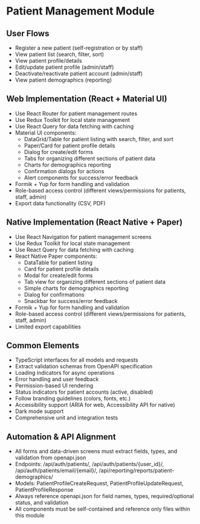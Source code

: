 # Patient Management Module

## User Flows
- Register a new patient (self-registration or by staff)
- View patient list (search, filter, sort)
- View patient profile/details
- Edit/update patient profile (admin/staff)
- Deactivate/reactivate patient account (admin/staff)
- View patient demographics (reporting)

## Web Implementation (React + Material UI)
- Use React Router for patient management routes
- Use Redux Toolkit for local state management
- Use React Query for data fetching with caching
- Material UI components:
  - DataGrid/Table for patient listing with search, filter, and sort
  - Paper/Card for patient profile details
  - Dialog for create/edit forms
  - Tabs for organizing different sections of patient data
  - Charts for demographics reporting
  - Confirmation dialogs for actions
  - Alert components for success/error feedback
- Formik + Yup for form handling and validation
- Role-based access control (different views/permissions for patients, staff, admin)
- Export data functionality (CSV, PDF)

## Native Implementation (React Native + Paper)
- Use React Navigation for patient management screens
- Use Redux Toolkit for local state management
- Use React Query for data fetching with caching
- React Native Paper components:
  - DataTable for patient listing
  - Card for patient profile details
  - Modal for create/edit forms
  - Tab view for organizing different sections of patient data
  - Simple charts for demographics reporting
  - Dialog for confirmations
  - Snackbar for success/error feedback
- Formik + Yup for form handling and validation
- Role-based access control (different views/permissions for patients, staff, admin)
- Limited export capabilities

## Common Elements
- TypeScript interfaces for all models and requests
- Extract validation schemas from OpenAPI specification
- Loading indicators for async operations
- Error handling and user feedback
- Permission-based UI rendering
- Status indicators for patient accounts (active, disabled)
- Follow branding guidelines (colors, fonts, etc.)
- Accessibility support (ARIA for web, Accessibility API for native)
- Dark mode support
- Comprehensive unit and integration tests

## Automation & API Alignment
- All forms and data-driven screens must extract fields, types, and validation from openapi.json
- Endpoints: /api/auth/patients/, /api/auth/patients/{user_id}/, /api/auth/patients/email/{email}/, /api/reporting/reports/patient-demographics/
- Models: PatientProfileCreateRequest, PatientProfileUpdateRequest, PatientProfileResponse
- Always reference openapi.json for field names, types, required/optional status, and validation
- All components must be self-contained and reference only files within this module 